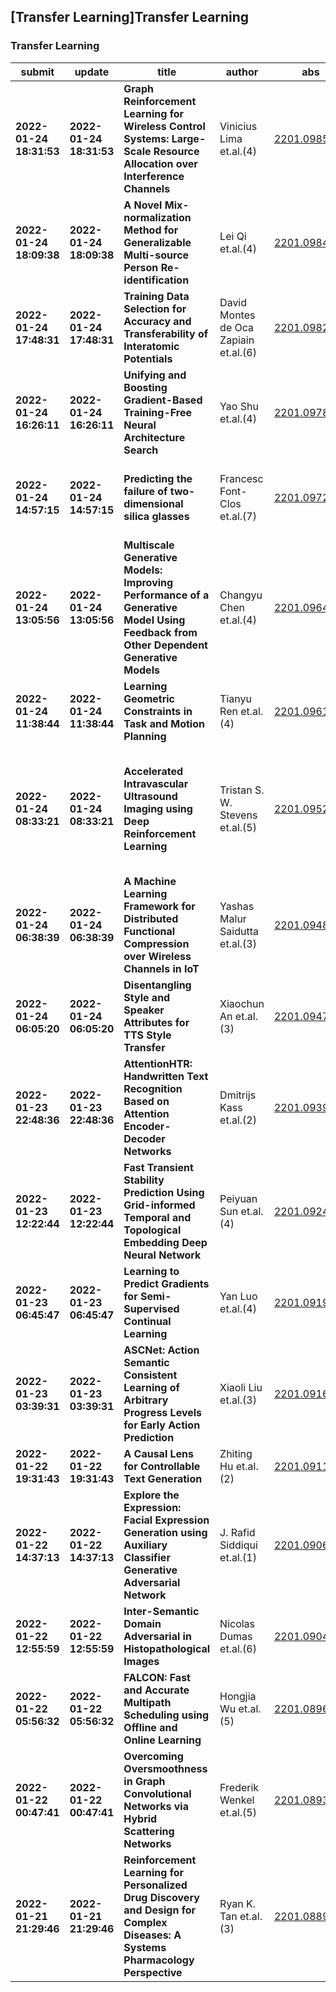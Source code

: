 ## [Transfer Learning]Transfer Learning 

### Transfer Learning

| submit | update | title | author | abs | PDF | code | cates | journal |
|---|---|---|---|---|---|---|---|---|
|**2022-01-24 18:31:53**|**2022-01-24 18:31:53**|**Graph Reinforcement Learning for Wireless Control Systems: Large-Scale   Resource Allocation over Interference Channels**|Vinicius Lima et.al.(4)|[2201.09859v1](http://arxiv.org/abs/2201.09859v1)|[gotoRead](http://arxiv.org/pdf/2201.09859v1)|null|eess.SP|null|
|**2022-01-24 18:09:38**|**2022-01-24 18:09:38**|**A Novel Mix-normalization Method for Generalizable Multi-source Person   Re-identification**|Lei Qi et.al.(4)|[2201.09846v1](http://arxiv.org/abs/2201.09846v1)|[gotoRead](http://arxiv.org/pdf/2201.09846v1)|null|cs.CV|null|
|**2022-01-24 17:48:31**|**2022-01-24 17:48:31**|**Training Data Selection for Accuracy and Transferability of Interatomic   Potentials**|David Montes de Oca Zapiain et.al.(6)|[2201.09829v1](http://arxiv.org/abs/2201.09829v1)|[gotoRead](http://arxiv.org/pdf/2201.09829v1)|null|physics.comp-ph|null|
|**2022-01-24 16:26:11**|**2022-01-24 16:26:11**|**Unifying and Boosting Gradient-Based Training-Free Neural Architecture   Search**|Yao Shu et.al.(4)|[2201.09785v1](http://arxiv.org/abs/2201.09785v1)|[gotoRead](http://arxiv.org/pdf/2201.09785v1)|null|cs.LG, cs.AI|null|
|**2022-01-24 14:57:15**|**2022-01-24 14:57:15**|**Predicting the failure of two-dimensional silica glasses**|Francesc Font-Clos et.al.(7)|[2201.09723v1](http://arxiv.org/abs/2201.09723v1)|[gotoRead](http://arxiv.org/pdf/2201.09723v1)|null|cond-mat.mtrl-sci, cond-mat.dis-nn, physics.data-an|null|
|**2022-01-24 13:05:56**|**2022-01-24 13:05:56**|**Multiscale Generative Models: Improving Performance of a Generative   Model Using Feedback from Other Dependent Generative Models**|Changyu Chen et.al.(4)|[2201.09644v1](http://arxiv.org/abs/2201.09644v1)|[gotoRead](http://arxiv.org/pdf/2201.09644v1)|**[link](https://github.com/cameron-chen/mgm)**|cs.LG, stat.ML|null|
|**2022-01-24 11:38:44**|**2022-01-24 11:38:44**|**Learning Geometric Constraints in Task and Motion Planning**|Tianyu Ren et.al.(4)|[2201.09612v1](http://arxiv.org/abs/2201.09612v1)|[gotoRead](http://arxiv.org/pdf/2201.09612v1)|null|cs.RO|null|
|**2022-01-24 08:33:21**|**2022-01-24 08:33:21**|**Accelerated Intravascular Ultrasound Imaging using Deep Reinforcement   Learning**|Tristan S. W. Stevens et.al.(5)|[2201.09522v1](http://arxiv.org/abs/2201.09522v1)|[gotoRead](http://arxiv.org/pdf/2201.09522v1)|null|eess.SP, cs.CV, cs.LG|ICASSP 2022 IEEE International Conference on Acoustics, Speech and   Signal Processing (ICASSP)|
|**2022-01-24 06:38:39**|**2022-01-24 06:38:39**|**A Machine Learning Framework for Distributed Functional Compression over   Wireless Channels in IoT**|Yashas Malur Saidutta et.al.(3)|[2201.09483v1](http://arxiv.org/abs/2201.09483v1)|[gotoRead](http://arxiv.org/pdf/2201.09483v1)|null|cs.LG, cs.DC, cs.IT, eess.SP, math.IT, stat.ML|null|
|**2022-01-24 06:05:20**|**2022-01-24 06:05:20**|**Disentangling Style and Speaker Attributes for TTS Style Transfer**|Xiaochun An et.al.(3)|[2201.09472v1](http://arxiv.org/abs/2201.09472v1)|[gotoRead](http://arxiv.org/pdf/2201.09472v1)|null|cs.SD, eess.AS|null|
|**2022-01-23 22:48:36**|**2022-01-23 22:48:36**|**AttentionHTR: Handwritten Text Recognition Based on Attention   Encoder-Decoder Networks**|Dmitrijs Kass et.al.(2)|[2201.09390v1](http://arxiv.org/abs/2201.09390v1)|[gotoRead](http://arxiv.org/pdf/2201.09390v1)|**[link](https://github.com/dmitrijsk/attentionhtr)**|cs.CV, cs.LG|null|
|**2022-01-23 12:22:44**|**2022-01-23 12:22:44**|**Fast Transient Stability Prediction Using Grid-informed Temporal and   Topological Embedding Deep Neural Network**|Peiyuan Sun et.al.(4)|[2201.09245v1](http://arxiv.org/abs/2201.09245v1)|[gotoRead](http://arxiv.org/pdf/2201.09245v1)|null|eess.SY, cs.LG, cs.SY|null|
|**2022-01-23 06:45:47**|**2022-01-23 06:45:47**|**Learning to Predict Gradients for Semi-Supervised Continual Learning**|Yan Luo et.al.(4)|[2201.09196v1](http://arxiv.org/abs/2201.09196v1)|[gotoRead](http://arxiv.org/pdf/2201.09196v1)|**[link](https://github.com/luoyan407/grad_prediction)**|cs.LG, cs.CV|null|
|**2022-01-23 03:39:31**|**2022-01-23 03:39:31**|**ASCNet: Action Semantic Consistent Learning of Arbitrary Progress Levels   for Early Action Prediction**|Xiaoli Liu et.al.(3)|[2201.09169v1](http://arxiv.org/abs/2201.09169v1)|[gotoRead](http://arxiv.org/pdf/2201.09169v1)|null|cs.CV|null|
|**2022-01-22 19:31:43**|**2022-01-22 19:31:43**|**A Causal Lens for Controllable Text Generation**|Zhiting Hu et.al.(2)|[2201.09119v1](http://arxiv.org/abs/2201.09119v1)|[gotoRead](http://arxiv.org/pdf/2201.09119v1)|null|cs.CL, cs.AI, cs.LG, stat.ML|null|
|**2022-01-22 14:37:13**|**2022-01-22 14:37:13**|**Explore the Expression: Facial Expression Generation using Auxiliary   Classifier Generative Adversarial Network**|J. Rafid Siddiqui et.al.(1)|[2201.09061v1](http://arxiv.org/abs/2201.09061v1)|[gotoRead](http://arxiv.org/pdf/2201.09061v1)|**[link](https://github.com/azadlab/FExGAN)**|cs.CV, cs.GR, cs.LG|null|
|**2022-01-22 12:55:59**|**2022-01-22 12:55:59**|**Inter-Semantic Domain Adversarial in Histopathological Images**|Nicolas Dumas et.al.(6)|[2201.09041v1](http://arxiv.org/abs/2201.09041v1)|[gotoRead](http://arxiv.org/pdf/2201.09041v1)|null|cs.CV|null|
|**2022-01-22 05:56:32**|**2022-01-22 05:56:32**|**FALCON: Fast and Accurate Multipath Scheduling using Offline and Online   Learning**|Hongjia Wu et.al.(5)|[2201.08969v1](http://arxiv.org/abs/2201.08969v1)|[gotoRead](http://arxiv.org/pdf/2201.08969v1)|null|cs.NI|null|
|**2022-01-22 00:47:41**|**2022-01-22 00:47:41**|**Overcoming Oversmoothness in Graph Convolutional Networks via Hybrid   Scattering Networks**|Frederik Wenkel et.al.(5)|[2201.08932v1](http://arxiv.org/abs/2201.08932v1)|[gotoRead](http://arxiv.org/pdf/2201.08932v1)|null|stat.ML, cs.LG, 68T07|null|
|**2022-01-21 21:29:46**|**2022-01-21 21:29:46**|**Reinforcement Learning for Personalized Drug Discovery and Design for   Complex Diseases: A Systems Pharmacology Perspective**|Ryan K. Tan et.al.(3)|[2201.08894v1](http://arxiv.org/abs/2201.08894v1)|[gotoRead](http://arxiv.org/pdf/2201.08894v1)|null|q-bio.BM, cs.LG|null|
